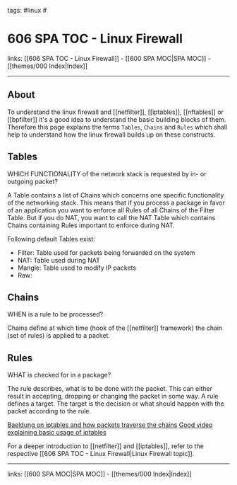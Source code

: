 tags: #linux #

# 606 SPA TOC - Linux Firewall

links: [[606 SPA TOC - Linux Firewall]] - [[600 SPA MOC|SPA MOC]] - [[themes/000 Index|Index]]

---

## About

To understand the linux firewall and [[netfilter]], [[iptables]], [[nftables]] or [[bpfilter]] it's a good idea to understand the basic building blocks of them. Therefore this page explains the terms `Tables`, `Chains` and `Rules` which shall help to understand how the linux firewall builds up on these constructs.
## Tables

WHICH FUNCTIONALITY of the network stack is requested by in- or outgoing packet?

A Table contains a list of Chains which concerns one specific functionality of the networking stack. This means that if you process a package in favor of an application you want to enforce all Rules of all Chains of the Filter Table. But if you do NAT, you want to call the NAT Table which contains Chains containing Rules important to enforce during NAT.

Following default Tables exist:

- Filter: Table used for packets being forwarded on the system
- NAT: Table used during NAT
- Mangle: Table used to modify IP packets
- Raw: 
## Chains

WHEN is a rule to be processed?

Chains define at which time (hook of the [[netfilter]] framework) the chain (set of rules) is applied to a packet.

## Rules

WHAT is checked for in a package?

The rule describes, what is to be done with the packet. This can either result in accepting, dropping or changing the packet in some way. A rule defines a target. The target is the decision or what should happen with the packet according to the rule.

[Baeldung on iptables and how packets traverse the chains](https://www.baeldung.com/linux/iptables-chains-tables-traversal)
[Good video explaining basic usage of iptables](https://www.youtube.com/watch?v=6Ra17Qpj68c)

For a deeper introduction to [[netfilter]] and [[iptables]], refer to the respective [[606 SPA TOC - Linux Firewall|Linux Firewall topic]].

---
links: [[600 SPA MOC|SPA MOC]] - [[themes/000 Index|Index]]